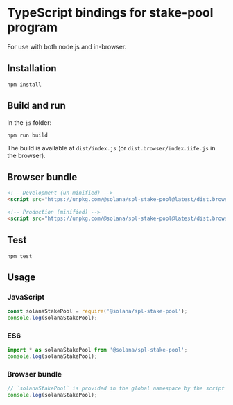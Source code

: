 # TypeScript bindings for stake-pool program

For use with both node.js and in-browser.

## Installation

```
npm install
```

## Build and run 

In the `js` folder:

```
npm run build
```

The build is available at `dist/index.js` (or `dist.browser/index.iife.js` in the browser).

## Browser bundle
```html
<!-- Development (un-minified) -->
<script src="https://unpkg.com/@solana/spl-stake-pool@latest/dist.browser/index.iife.js"></script>

<!-- Production (minified) -->
<script src="https://unpkg.com/@solana/spl-stake-pool@latest/dist.browser/index.iife.min.js"></script>
```

## Test

```
npm test
```

## Usage

### JavaScript
```javascript
const solanaStakePool = require('@solana/spl-stake-pool');
console.log(solanaStakePool);
```

### ES6
```javascript
import * as solanaStakePool from '@solana/spl-stake-pool';
console.log(solanaStakePool);
```

### Browser bundle
```javascript
// `solanaStakePool` is provided in the global namespace by the script bundle.
console.log(solanaStakePool);
```